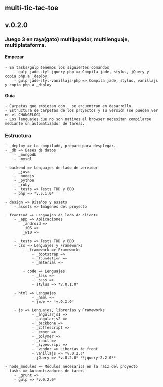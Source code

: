 ## multi-tic-tac-toe
## v.0.2.0

### Juego 3 en raya(gato) multijugador, multilenguaje, multiplataforma.

#### Empezar
    - En tasks/gulp tenemos los siguientes comandos
        - gulp jade-styl-jquery-php => Compila jade, stylus, jQuery y copia php a _deploy
        - gulp jade-styl-vanillajs-php => Compila jade, stylus, vanillajs y copia php a _deploy

#### Guía
    - Carpetas que empiezan con _ se encuentran en desarrollo.
    - Estructura de carpetas de los proyectos y su versión (se pueden ver en el CHANGELOG)
	- Los lenguajes que no son nativos al browser necesitan compilarse mediante un automatizador de tareas.

### Estructura
    - _deploy => Lo compilado, preparo para desplegar.
    - _db => Bases de datos
        - _mongodb
        - _mysql

    - backend => Lenguajes de lado de servidor
        - _java
        - _nodejs
        - _python
        - _ruby
        - _tests => Tests TDD y BDD
        - php => *v.0.1.0*

    - design => Diseños y assets
        - assets => Imágenes del proyecto

    - frontend => Lenguajes de lado de cliente
        - _app => Aplicaciones
            _android =>
            _iOS => 
            _w10 =>

        - _tests => Tests TDD y BDD
        - css => Lenguajes y Frameworks
            - _framework => Frameworks
                - _bootstrap =>
                - _foundation =>
                - _material =>

            - code => Lenguajes
                - _less =>
                - _sass =>
                - stylus => *v.0.1.0*

        - html => Lenguajes
                - _haml =>
                - jade => *v.0.2.0*

        - js => Lenguajes, librerías y Frameworks
                - _angularjs1 =>
                - _angularjs2 =>
                - _backbone =>
                - _coffescript =>
                - _ember =>
                - _polymer =>
                - _react =>
                - _typescript =>
                - _vendor => Liberías de front
                - vanillajs => *v.0.2.0*
                - jQuery => *v.0.2.0* **jquery-2.2.0**

    - node_modules => Módulos necesarios en la raíz del proyecto
    - tasks => Automatizadores de tareas
        - _grunt =>
        - gulp => *v.0.2.0*